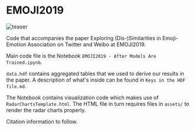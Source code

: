 # EMOJI2019

![teaser](https://ws1.sinaimg.cn/large/006tKfTcly1g0nzavbl6dj30xi08hdjp.jpg)

Code that accompanies the paper Exploring (Dis-)Similarities in Emoji-Emotion Association on Twitter and Weibo at EMOJI2019.

Main code file is the Notebook `EMOJI2019 - After Models Are Trained.ipynb`.

`data.hdf` contains aggregated tables that we used to derive our results in the paper. A description of what's inside can be found in `Keys in the HDF file.md`.

The Notebook contains visualization code which makes use of `RadarChartsTemplate.html`. The HTML file in turn requires files in `assets/` to render the radar charts properly.

Citation information to follow.
